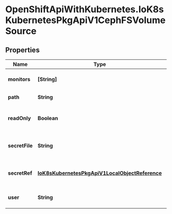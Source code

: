 # OpenShiftApiWithKubernetes.IoK8sKubernetesPkgApiV1CephFSVolumeSource

## Properties
Name | Type | Description | Notes
------------ | ------------- | ------------- | -------------
**monitors** | **[String]** | Required: Monitors is a collection of Ceph monitors More info: http://releases.k8s.io/HEAD/examples/volumes/cephfs/README.md#how-to-use-it | 
**path** | **String** | Optional: Used as the mounted root, rather than the full Ceph tree, default is / | [optional] 
**readOnly** | **Boolean** | Optional: Defaults to false (read/write). ReadOnly here will force the ReadOnly setting in VolumeMounts. More info: http://releases.k8s.io/HEAD/examples/volumes/cephfs/README.md#how-to-use-it | [optional] 
**secretFile** | **String** | Optional: SecretFile is the path to key ring for User, default is /etc/ceph/user.secret More info: http://releases.k8s.io/HEAD/examples/volumes/cephfs/README.md#how-to-use-it | [optional] 
**secretRef** | [**IoK8sKubernetesPkgApiV1LocalObjectReference**](IoK8sKubernetesPkgApiV1LocalObjectReference.md) | Optional: SecretRef is reference to the authentication secret for User, default is empty. More info: http://releases.k8s.io/HEAD/examples/volumes/cephfs/README.md#how-to-use-it | [optional] 
**user** | **String** | Optional: User is the rados user name, default is admin More info: http://releases.k8s.io/HEAD/examples/volumes/cephfs/README.md#how-to-use-it | [optional] 



